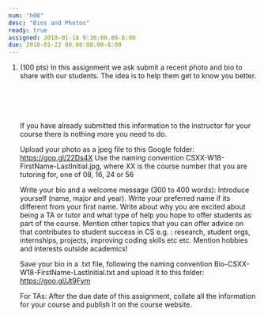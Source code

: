 ```yaml
---
num: "h00"
desc: "Bios and Photos"
ready: true 
assigned: 2018-01-18 9:30:00.00-8:00
due: 2018-01-22 08:00:00.00-8:00
---
```


<ol>



<li style="padding-bottom:5em;">(100 pts) In this assignment we ask submit a recent photo and bio to share with our students. The idea is to help them get to know you better. </li>

If you have already submitted this information to the instructor for your course there is nothing more you need to do.

Upload your photo as a jpeg file to this Google folder: https://goo.gl/22Ds4X
Use the naming convention CSXX-W18-FirstName-LastInitial.jpg, where XX is the course number that you are tutoring for, one of 08, 16, 24 or 56

Write your bio and a welcome message (300 to 400 words): Introduce yourself (name, major and year). Write your preferred name if its different from your first name. Write about why you are excited about being a TA or tutor and what type of help you hope to offer students as part of the course. Mention other topics that you can offer advice on that contributes to student success in CS e.g. : research, student orgs, internships, projects, improving coding skills etc etc. Mention hobbies and interests outside academics! 


Save your bio in a .txt file, following the naming convention Bio-CSXX-W18-FirstName-LastInitial.txt and upload it to this folder: https://goo.gl/Jt9Fym


For TAs: After the due date of this assignment, collate all the information for your course and publish it on the course website.
</ol>

